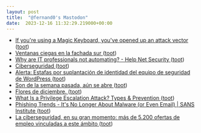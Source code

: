 ```yaml
---
layout: post
title:  "@fernand0's Mastodon"
date:  2023-12-16 11:32:29.219000+00:00
---
```

*  [If you're using a Magic Keyboard, you've opened up an attack vector ](https://appleinsider.com/articles/23/12/07/if-youre-using-a-magic-keyboard-youve-opened-up-an-attack-vecto) ([toot](https://mastodon.social/@fernand0/111589874022292850))
*  [Ventanas ciegas en la fachada sur ](https://www.flickr.com/photos/fernand0/53388050459) ([toot](https://mastodon.social/@fernand0/111589767542480425))
*  [Why are IT professionals not automating? - Help Net Security ](https://www.helpnetsecurity.com/2023/12/11/it-teams-certificate-automation) ([toot](https://mastodon.social/@fernand0/111589643637180813))
*  [Ciberseguridad ](https://www.cartv.es/aragonradio/podcast/emision/la-ciberseguridad-uno-de-los-sectores-que-mas-empleo-genera-ahora-en-espana) ([toot](https://mastodon.social/@fernand0/111589414265589443))
*  [Alerta: Estafas por suplantación de identidad del equipo de seguridad de WordPress ](https://es.wordpress.org/2023/12/05/alerta-estafas-por-suplantacion-de-identidad-del-equipo-de-seguridad-de-wordpress) ([toot](https://mastodon.social/@fernand0/111587709593430463))
*  [Son de la semana pasada, aún se abre ](https://mastodon.social/@fernand0/111585883805794163) ([toot](https://mastodon.social/@fernand0/111585883805794163))
*  [Flores de diciembre. ](https://avecesunafoto.wordpress.com/2023/12/15/flores-de-diciembre) ([toot](https://mastodon.social/@fernand0/111585871825557050))
*  [What Is a Privilege Escalation Attack? Types & Prevention ](https://www.esecurityplanet.com/networks/privilege-escalation-attack) ([toot](https://mastodon.social/@fernand0/111585814752252649))
*  [Phishing Trends - It's No Longer About Malware (or Even Email) \| SANS Institute ](https://www.sans.org/blog/phishing-its-no-longer-about-malware-or-even-email) ([toot](https://mastodon.social/@fernand0/111585625920461620))
*  [La ciberseguridad, en su gran momento: más de 5.200 ofertas de empleo vinculadas a este ámbito ](https://nosotros.infojobs.net/prensa/notas-prensa/la-ciberseguridad-en-su-gran-momento-mas-de-5-200-ofertas-de-empleo-vinculadas-a-este-ambit) ([toot](https://mastodon.social/@fernand0/111585431748023172))
